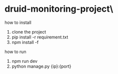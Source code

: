 # druid-monitoring-project\

how to install

1. clone the project
2. pip install -r requirement.txt
3. npm install -f

how to run

1. npm run dev
2. python manage.py {ip}:{port} 
